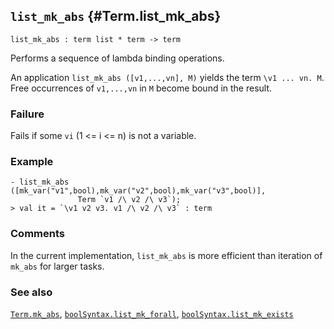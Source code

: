 ## `list_mk_abs` {#Term.list_mk_abs}


```
list_mk_abs : term list * term -> term
```



Performs a sequence of lambda binding operations.


An application `list_mk_abs ([v1,...,vn], M)` yields the term
`\v1 ... vn. M`. Free occurrences of `v1,...,vn` in `M` become bound
in the result.

### Failure

Fails if some `vi` (1 <= i <= n) is not a variable.

### Example

    
    - list_mk_abs ([mk_var("v1",bool),mk_var("v2",bool),mk_var("v3",bool)],
                   Term `v1 /\ v2 /\ v3`);
    > val it = `\v1 v2 v3. v1 /\ v2 /\ v3` : term
    



### Comments

In the current implementation, `list_mk_abs` is more efficient than
iteration of `mk_abs` for larger tasks.

### See also

[`Term.mk_abs`](#Term.mk_abs), [`boolSyntax.list_mk_forall`](#boolSyntax.list_mk_forall), [`boolSyntax.list_mk_exists`](#boolSyntax.list_mk_exists)

